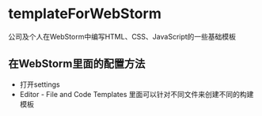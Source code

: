 # templateForWebStorm
公司及个人在WebStorm中编写HTML、CSS、JavaScript的一些基础模板

## 在WebStorm里面的配置方法
* 打开settings
* Editor - File and Code Templates 里面可以针对不同文件来创建不同的构建模板

